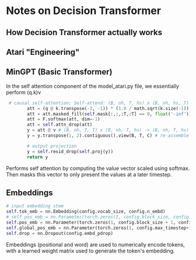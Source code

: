 # Notes on Decision Transformer

## How Decision Transformer actually works

## Atari "Engineering"


## MinGPT (Basic Transformer)
In the self attention component of the model_atari.py file, we essentially perform (q.k)v 
```python
 # causal self-attention; Self-attend: (B, nh, T, hs) x (B, nh, hs, T) -> (B, nh, T, T)
        att = (q @ k.transpose(-2, -1)) * (1.0 / math.sqrt(k.size(-1)))
        att = att.masked_fill(self.mask[:,:,:T,:T] == 0, float('-inf'))
        att = F.softmax(att, dim=-1)
        att = self.attn_drop(att)
        y = att @ v # (B, nh, T, T) x (B, nh, T, hs) -> (B, nh, T, hs)
        y = y.transpose(1, 2).contiguous().view(B, T, C) # re-assemble all head outputs side by side

        # output projection
        y = self.resid_drop(self.proj(y))
        return y
```
Performs self attention by computing the value vector scaled using softmax. Then masks this vector to only present the 
values at a later timestep.

## Embeddings
```python
# input embedding stem
self.tok_emb = nn.Embedding(config.vocab_size, config.n_embd)
# self.pos_emb = nn.Parameter(torch.zeros(1, config.block_size, config.n_embd))
self.pos_emb = nn.Parameter(torch.zeros(1, config.block_size + 1, config.n_embd))
self.global_pos_emb = nn.Parameter(torch.zeros(1, config.max_timestep+1, config.n_embd))
self.drop = nn.Dropout(config.embd_pdrop)
```
Embeddings (positional and word) are used to numerically encode tokens, with a learned weight matrix used to generate
the token's embedding. 
